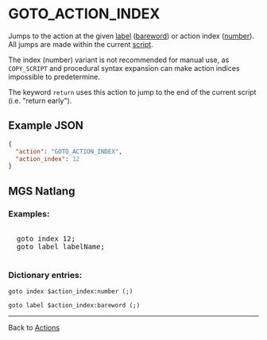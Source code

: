 # GOTO_ACTION_INDEX

Jumps to the action at the given [label](../mgs/advanced_syntax/labels) ([bareword](../mgs/variables/bareword)) or action index ([number](../mgs/variables/number)). All jumps are made within the current [script](../scripts).

The index (number) variant is not recommended for manual use, as `COPY_SCRIPT` and procedural syntax expansion can make action indices impossible to predetermine.

The keyword `return` uses this action to jump to the end of the current script (i.e. "return early").

## Example JSON

```json
{
  "action": "GOTO_ACTION_INDEX",
  "action_index": 12
}
```

## MGS Natlang

### Examples:

<pre class="HyperMD-codeblock mgs">

  <span class="control">goto</span> <span class="sigil">index</span> <span class="number">12</span><span class="terminator">;</span>
  <span class="control">goto</span> <span class="sigil">label</span> <span class="string">labelName</span><span class="terminator">;</span>

</pre>

### Dictionary entries:

```
goto index $action_index:number (;)

goto label $action_index:bareword (;)
```

---

Back to [Actions](../actions)
